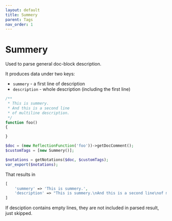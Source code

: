 ```yaml
---
layout: default
title: Summery
parent: Tags
nav_order: 1
---
```


Summery
===

Used to parse general doc-block description.

It produces data under two keys:

* `summery` - a first line of description
* `description` - whole description (including the first line)

```php
/**
 * This is summery.
 * And this is a second line
 * of multiline description.
 */
function foo()
{

}
```

```php
$doc = (new ReflectionFunction('foo'))->getDocComment();
$customTags = [new Summery()];

$notations = getNotations($doc, $customTags);
var_export($notations);
```

That results in

```php
[
    'summery' => 'This is summery.',
    'description' => "This is summery.\nAnd this is a second line\nof multiline description."
]
```

If desciption contains empty lines, they are not included in parsed result, just skipped.
